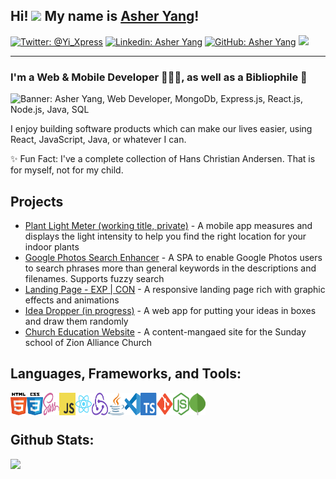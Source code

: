 ## Hi! <img src="https://media.giphy.com/media/hvRJCLFzcasrR4ia7z/giphy.gif" width="25px"> My name is [Asher Yang][website]!

[![Twitter: @Yi_Xpress](https://img.shields.io/twitter/follow/Yi_Xpress?style=social)](https://twitter.com/yi_xpress)
[![Linkedin: Asher Yang](https://img.shields.io/badge/-AsherYang-blue??style=flat&logo=Linkedin&logoColor=white&link=https://www.linkedin.com/in/yiyang-tech/)](https://www.linkedin.com/in/yiyang-tech/)
[![GitHub: Asher Yang](https://img.shields.io/github/followers/ceruleanw?label=follow&style=social)](https://github.com/ceruleanw)
![](https://komarev.com/ghpvc/?username=CeruleanW&color=BF973C&style=flat&label=Profile+Views)

<hr />

### I'm a Web & Mobile Developer 👨🏻‍💻, as well as a Bibliophile 📖

![Banner: Asher Yang, Web Developer, MongoDb, Express.js, React.js, Node.js, Java, SQL](https://media.githubusercontent.com/media/CeruleanW/profile/master/banner.png)

I enjoy building software products which can make our lives easier, using React, JavaScript, Java, or whatever I can.  

✨ Fun Fact: I've a complete collection of Hans Christian Andersen. That is for myself, not for my child.

## Projects

- [Plant Light Meter (working title, private)](https://github.com/CeruleanW/plant-light-meter) - A mobile app measures and displays the light intensity to help you find the right location for your indoor plants
- [Google Photos Search Enhancer](https://github.com/CeruleanW/google-photos-search-enhancer) - A SPA to enable Google Photos users to search phrases more than general keywords in the descriptions and filenames. Supports fuzzy search
- [Landing Page - EXP | CON](https://github.com/CeruleanW/landing-page-example) - A responsive landing page rich with graphic effects and animations
- [Idea Dropper (in progress)](https://github.com/CeruleanW/idea-dropper) - A web app for putting your ideas in boxes and draw them randomly
- [Church Education Website](https://github.com/CeruleanW/church-eduction-website) - A content-mangaed site for the Sunday school of Zion Alliance Church


## Languages, Frameworks, and Tools:

<img width="26px" height="36.5px" align="left" src="./html5.svg" alt="HTML5" title="HTML5">
<img width="26px" height="36.5px" align="left" src="./css3.svg" alt="CSS3" title="CSS3">
<img width="26px" height="36.5px" align="left" src="./sass.svg" alt="SCSS" title="SCSS">
<img width="26px" height="36.5px" align="left" src="./js.svg" alt="JavaScript" title="JavaScript">
<img width="26px" height="36.5px" align="left" src="./react.svg" alt="React.js" title="React.js">
<img width="26px" height="36.5px" align="left" src="./redux.svg" alt="jQuery" title="Redux">
<img width="26px" height="36.5px" align="left" src="./java.svg" alt="Java" title="Java 8+">
<img width="26px" height="36.5px" align="left" src="./visual-studio-code.svg" alt="Visual Studio Code" title="Visual Studio Code">
<img width="26px" height="36.5px" align="left" src="./typescript.svg" alt="TypeScript" title="TypeScript">
<img width="26px" height="36.5px" align="left" src="./git.svg" alt="Git" title="Git">
<img width="26px" height="36.5px" align="left" src="./nodejs.svg" alt="Git" title="Node.js">
<img width="26px" height="36.5px" align="left" src="./mongodb.svg" alt="MongoDB" title="MongoDB">



<br />
<br />

## Github Stats:

<div align="center">
  <div style="display: flex; flex-direction: column;">
    <img src="https://github-readme-stats.vercel.app/api?username=ceruleanw&count_private=true&show_icons=true&locale=en&theme=algolia" />
<!--     <img src="https://github-readme-stats.vercel.app/api/top-langs/?username=ceruleanw&langs_count=7&layout=compact&theme=algolia" /> -->
  </div>
</div>


[website]: https://yiyangdev.me/
[twitter]: https://twitter.com/yi_xpress
[linkedin]: https://www.linkedin.com/in/yiyang-tech/
